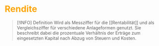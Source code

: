 # <font color = "orange">Rendite</font>
>[!INFO] Definition
>Wird als Messziffer für die [[Rentabilität]] und als Vergleichsziffer für verschiedene Anlageformen genutzt. 
>Sie beschreibt dabei die prozentuale Verhältnis der Erträge zum eingesetzten Kapital nach Abzug von Steuern und Kosten.
